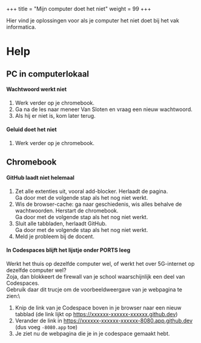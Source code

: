 +++
title = "Mijn computer doet het niet"
weight = 99
+++

Hier vind je oplossingen voor als je computer het niet doet bij het vak informatica.

<!--more-->
# Help

## PC in computerlokaal

#### Wachtwoord werkt niet
1. Werk verder op je chromebook.
2. Ga na de les naar meneer Van Sloten en vraag een nieuw wachtwoord.
3. Als hij er niet is, kom later terug.

#### Geluid doet het niet
1. Werk verder op je chromebook.

## Chromebook

#### GitHub laadt niet helemaal
1. Zet alle extenties uit, vooral add-blocker. Herlaadt de pagina.\
Ga door met de volgende stap als het nog niet werkt.
2. Wis de browser-cache: ga naar geschiedenis, wis alles behalve de wachtwoorden. Herstart de chromebook.\
Ga door met de volgende stap als het nog niet werkt.
3. Sluit alle tabbladen, herlaadt GitHub.\
Ga door met de volgende stap als het nog niet werkt.
4. Meld je probleem bij de docent.

#### In Codespaces blijft het lijstje onder PORTS leeg
Werkt het thuis op dezelfde computer wel, of werkt het over 5G-internet op dezelfde computer wel?\
Zoja, dan blokkeert de firewall van je school waarschijnlijk een deel van Codespaces.\
Gebruik daar dit trucje om de voorbeeldweergave van je webpagina te zien:\
1. Knip de link van je Codespace boven in je browser naar een nieuw tabblad (de link lijkt op https://xxxxxx-xxxxxx-xxxxxx.github.dev)
2. Verander de link in https://xxxxxx-xxxxxx-xxxxxx-8080.app.github.dev (dus voeg `-8080.app` toe)
3. Je ziet nu de webpagina die je in je codespace gemaakt hebt.

